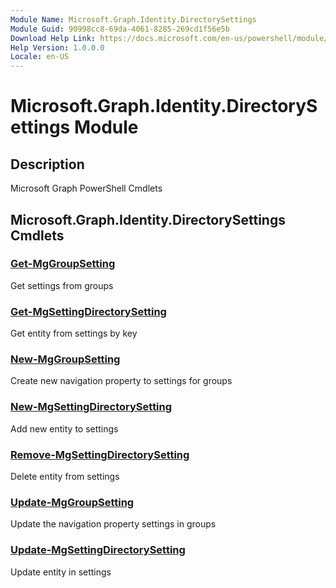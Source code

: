 ```yaml
---
Module Name: Microsoft.Graph.Identity.DirectorySettings
Module Guid: 90998cc8-69da-4061-8285-269cd1f56e5b
Download Help Link: https://docs.microsoft.com/en-us/powershell/module/microsoft.graph.identity.directorysettings
Help Version: 1.0.0.0
Locale: en-US
---
```


# Microsoft.Graph.Identity.DirectorySettings Module
## Description
Microsoft Graph PowerShell Cmdlets

## Microsoft.Graph.Identity.DirectorySettings Cmdlets
### [Get-MgGroupSetting](Get-MgGroupSetting.md)
Get settings from groups

### [Get-MgSettingDirectorySetting](Get-MgSettingDirectorySetting.md)
Get entity from settings by key

### [New-MgGroupSetting](New-MgGroupSetting.md)
Create new navigation property to settings for groups

### [New-MgSettingDirectorySetting](New-MgSettingDirectorySetting.md)
Add new entity to settings

### [Remove-MgSettingDirectorySetting](Remove-MgSettingDirectorySetting.md)
Delete entity from settings

### [Update-MgGroupSetting](Update-MgGroupSetting.md)
Update the navigation property settings in groups

### [Update-MgSettingDirectorySetting](Update-MgSettingDirectorySetting.md)
Update entity in settings

